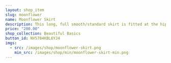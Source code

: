 ```yaml
---
layout: shop_item
slug: moonflower
name: Moonflower Skirt
description: This long, full smooth/standard skirt is fitted at the hips and flares from the thigh for an hourglass look. There is horsehair sewn to the inside of hem for a little volume.
price: "200.00"
shop_collection: Beautiful Basics
button_id: NV5784KBL6YJ4
imgs:
  - src: /images/shop/moonflower-skirt.png
    min_src: /images/shop/min/moonflower-skirt-min.png
---
```

